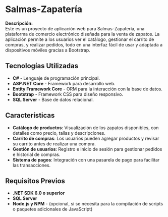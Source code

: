 # Salmas-Zapatería

**Descripción:**  
Este es un proyecto de aplicación web para Salmas-Zapatería, una plataforma de comercio electrónico diseñada para la venta de zapatos. La aplicación permite a los usuarios ver el catálogo, gestionar el carrito de compras, y realizar pedidos, todo en una interfaz fácil de usar y adaptada a dispositivos móviles gracias a Bootstrap.

## Tecnologías Utilizadas

- **C#** - Lenguaje de programación principal.
- **ASP.NET Core** - Framework para desarrollo web.
- **Entity Framework Core** - ORM para la interacción con la base de datos.
- **Bootstrap** - Framework CSS para diseño responsivo.
- **SQL Server** - Base de datos relacional.

## Características

- **Catálogo de productos**: Visualización de los zapatos disponibles, con detalles como precio, tallas y descripciones.
- **Carrito de compras**: Los usuarios pueden agregar productos y revisar su carrito antes de realizar una compra.
- **Gestión de usuarios**: Registro e inicio de sesión para gestionar pedidos e historial de compras.
- **Sistema de pagos**: Integración con una pasarela de pago para facilitar las transacciones.

## Requisitos Previos

- **.NET SDK 6.0 o superior**  
- **SQL Server**  
- **Node.js y NPM** - (opcional, si se necesita para la compilación de scripts o paquetes adicionales de JavaScript)
